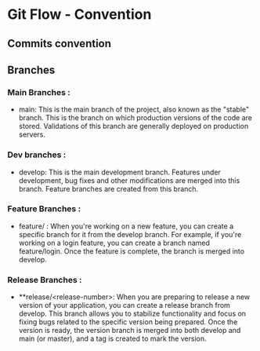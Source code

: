 # Git Flow  - Convention

## Commits convention

## Branches

### Main Branches :

- main: This is the main branch of the project, also known as the "stable" branch. This is the branch on which production versions of the code are stored. Validations of this branch are generally deployed on production servers.

### Dev branches :

- develop: This is the main development branch. Features under development, bug fixes and other modifications are merged into this branch. Feature branches are created from this branch.

### Feature Branches :
 
  - feature/<feature-name> : When you're working on a new feature, you can create a specific branch for it from the develop branch. For example, if you're working on a login feature, you can create a branch named feature/login. Once the feature is complete, the branch is merged into develop.

### Release Branches :

  - **release/\<release-number>: When you are preparing to release a new version of your application, you can create a release branch from develop. This branch allows you to stabilize functionality and focus on fixing bugs related to the specific version being prepared. Once the version is ready, the version branch is merged into both develop and main (or master), and a tag is created to mark the version.
